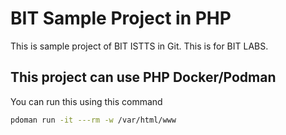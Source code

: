 # BIT Sample Project in PHP

This is sample project of BIT ISTTS in Git. This is for BIT LABS.

## This project can use PHP Docker/Podman

You can run this using this command
```bash
pdoman run -it ---rm -w /var/html/www
```